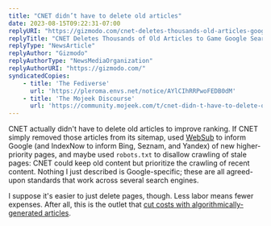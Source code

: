 ```yaml
---
title: "CNET didn’t have to delete old articles"
date: 2023-08-15T09:22:31-07:00
replyURI: "https://gizmodo.com/cnet-deletes-thousands-old-articles-google-search-seo-1850721475"
replyTitle: "CNET Deletes Thousands of Old Articles to Game Google Search"
replyType: "NewsArticle"
replyAuthor: "Gizmodo"
replyAuthorType: "NewsMediaOrganization"
replyAuthorURI: "https://gizmodo.com/"
syndicatedCopies:
    - title: 'The Fediverse'
      url: 'https://pleroma.envs.net/notice/AYlCIhRRPwoFEDB0dM'
    - title: 'The Mojeek Discourse'
      url: 'https://community.mojeek.com/t/cnet-didn-t-have-to-delete-old-articles/703'
---
```

CNET actually didn't have to delete old articles to improve ranking. If CNET simply removed those articles from its sitemap, used [WebSub](https://www.w3.org/TR/websub/) to inform Google (and IndexNow to inform Bing, Seznam, and Yandex) of new higher-priority pages, and maybe used `robots.txt` to disallow crawling of stale pages: CNET could keep old content but prioritize the crawling of recent content. Nothing I just described is Google-specific; these are all agreed-upon standards that work across several search engines.

I suppose it's easier to just delete pages, though. Less labor means fewer expenses. After all, this is the outlet that [cut costs with algorithmically-generated articles](https://gizmodo.com/cnet-ai-chatgpt-tech-news-1850017739).

